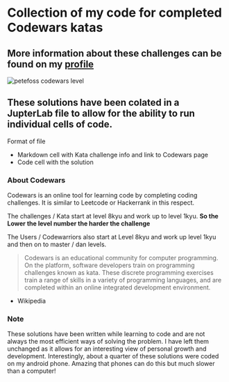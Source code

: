 # Collection of my code for completed Codewars katas

## More information about these challenges can be found on my [profile](https://www.codewars.com/users/petefoss)

![petefoss codewars level](https://www.codewars.com/users/petefoss/badges/large)

## These solutions have been colated in a JupterLab file to allow for the ability to run individual cells of code.

Format of file
* Markdown cell with Kata challenge info and link to Codewars page
* Code cell with the solution

### About Codewars
Codewars is an online tool for learning code by completing coding challenges. It is similar to Leetcode or Hackerrank in this respect.

The challenges / Kata start at level 8kyu and work up to level 1kyu. 
**So the Lower the level number the harder the challenge**

The Users / Codewarriors also start at Level 8kyu and work up level 1kyu and then on to master / dan levels. 

>Codewars is an educational community for computer programming. On the platform, software developers train on programming challenges known as kata. These discrete programming exercises train a range of skills in a variety of programming languages, and are completed within an online integrated development environment. 
- Wikipedia 

### Note
These solutions have been written while learning to code and are not always the most efficient ways of solving the problem. I have left them unchanged as it allows for an interesting view of personal growth and development.
Interestingly, about a quarter of these solutions were coded on my android phone. Amazing that phones can do this but much slower than a computer!
